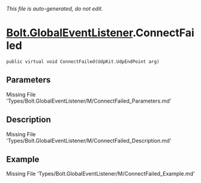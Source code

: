*This file is auto-generated, do not edit.*

# [Bolt.GlobalEventListener](Types/Bolt.GlobalEventListener.md).ConnectFailed
`public virtual void ConnectFailed(UdpKit.UdpEndPoint arg)`
## Parameters
Missing File 'Types/Bolt.GlobalEventListener/M/ConnectFailed_Parameters.md'
## Description
Missing File 'Types/Bolt.GlobalEventListener/M/ConnectFailed_Description.md'
## Example
Missing File 'Types/Bolt.GlobalEventListener/M/ConnectFailed_Example.md'
